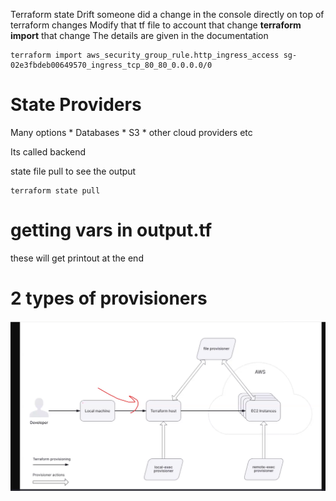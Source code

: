 Terraform state Drift
    someone did a change in the console directly on top of terraform changes
    Modify that tf file to account that change
        **terraform import** that change 
        The details are given in the documentation
```
terraform import aws_security_group_rule.http_ingress_access sg-02e3fbdeb00649570_ingress_tcp_80_80_0.0.0.0/0

```

# State Providers
Many options
    * Databases
    * S3
    * other cloud providers etc

Its called backend

state file pull to see the output 
```
terraform state pull
```

# getting vars in output.tf
these will get printout at the end

# 2 types of provisioners
![terraform provisioners](image.png)